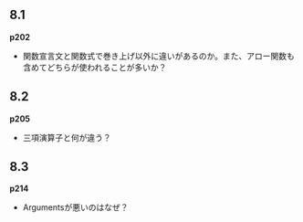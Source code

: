 ## 8.1

**p202**

- 関数宣言文と関数式で巻き上げ以外に違いがあるのか。また、アロー関数も含めてどちらが使われることが多いか？

## 8.2

**p205**

- 三項演算子と何が違う？

## 8.3

**p214**

- Argumentsが悪いのはなぜ？
